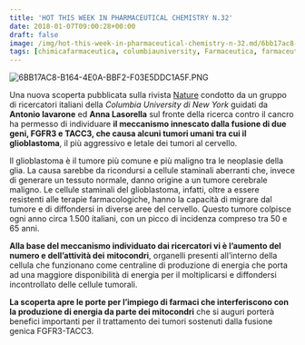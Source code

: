 ```yaml
---
title: 'HOT THIS WEEK IN PHARMACEUTICAL CHEMISTRY N.32'
date: 2018-01-07T09:00:28+00:00
draft: false
image: /img/hot-this-week-in-pharmaceutical-chemistry-n-32.md/6bb17ac8-b164-4e0a-bbf2-f03e5ddc1a5f.png?w=349
tags: [chimicafarmaceutica, columbiauniversity, Farmaceutica, farmaceuticayounger, glioblastoma, hotthisweek, nature, science]
---
```


![6BB17AC8-B164-4E0A-BBF2-F03E5DDC1A5F.PNG](/img/hot-this-week-in-pharmaceutical-chemistry-n-32.md/6bb17ac8-b164-4e0a-bbf2-f03e5ddc1a5f.png?w=349)

Una nuova scoperta pubblicata sulla rivista [Nature](https://www.nature.com/articles/nature25171) condotto da un gruppo di ricercatori italiani della _Columbia University di New York_ guidati da **Antonio Iavarone** ed **Anna Lasorella** sul fronte della ricerca contro il cancro ha permesso di individuare **il meccanismo innescato dalla fusione di due geni, FGFR3 e TACC3, che causa alcuni tumori umani tra cui il glioblastoma**, il più aggressivo e letale dei tumori al cervello.

Il glioblastoma è il tumore più comune e più maligno tra le neoplasie della glia. La causa sarebbe da ricondursi a cellule staminali aberranti che, invece di generare un tessuto normale, danno origine a un tumore cerebrale maligno. Le cellule staminali del glioblastoma, infatti, oltre a essere resistenti alle terapie farmacologiche, hanno la capacità di migrare dal tumore e di diffondersi in diverse aree del cervello. Questo tumore colpisce ogni anno circa 1.500 italiani, con un picco di incidenza compreso tra 50 e 65 anni.

**Alla base del meccanismo individuato dai ricercatori vi è l’aumento del numero e dell’attività dei** **mitocondri**, organelli presenti all’interno della cellula che funzionano come centraline di produzione di energia che porta ad una maggiore disponibilità di energia per il moltiplicarsi e diffondersi incontrollato delle cellule tumorali.

**La scoperta apre le porte per l’impiego di farmaci che interferiscono con la produzione di energia da parte dei mitocondri** che si auguri porterà benefici importanti per il trattamento dei tumori sostenuti dalla fusione genica FGFR3-TACC3.